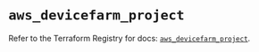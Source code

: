 # `aws_devicefarm_project`

Refer to the Terraform Registry for docs: [`aws_devicefarm_project`](https://registry.terraform.io/providers/hashicorp/aws/6.11.0/docs/resources/devicefarm_project).

